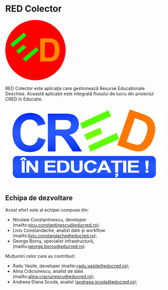 # RED Colector

![](public/img/rED-logo192.png)

RED Colector este aplicația care gestionează Resurse Educaționale Deschise. Această aplicație este integrată fluxului de lucru din proiectul CRED în Educație.

![](public/img/CREDlogo.jpg)

## Echipa de dezvoltare

Acest efort este al echipei compuse din:

- Nicolaie Constantinescu, developer (mailto:nicu.constantinescu@educred.ro);
- Liviu Constandache, analist date și workflow (mailto:liviu.constandache@educred.ro);
- George Boroș, specialist infrastructură, (mailto:george.boros@educred.ro).

Mulțumiri celor care au contribuit:

- Radu Vasile, developer (mailto:radu.vasile@educred.ro);
- Alina Crăciunescu, analist de date (mailto:alina.craciunescu@educred.ro);
- Andreea Diana Scoda, analist (andreea.scoda@educred.ro);